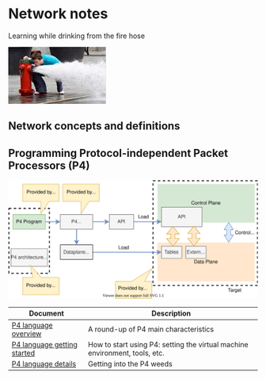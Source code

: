 
# Network notes


Learning while drinking from the fire hose

![robot icon](../../Media/Generic/firehose.PNG)

## Network concepts and definitions


## Programming Protocol-independent Packet Processors (P4)

![pgm-target-via-p4](P4/images/pgm-target-via-p4.svg)


|Document|Description|
|--------|-----------|
|[P4 language overview](P4/p4-language-overview.md)|A round-up of P4 main characteristics|
|[P4 language getting started](P4/p4-language-getting-started.md)| How to start using P4: setting the virtual machine environment, tools, etc.|
|[P4 language details](P4/p4-language-details.md)| Getting into the P4 weeds|